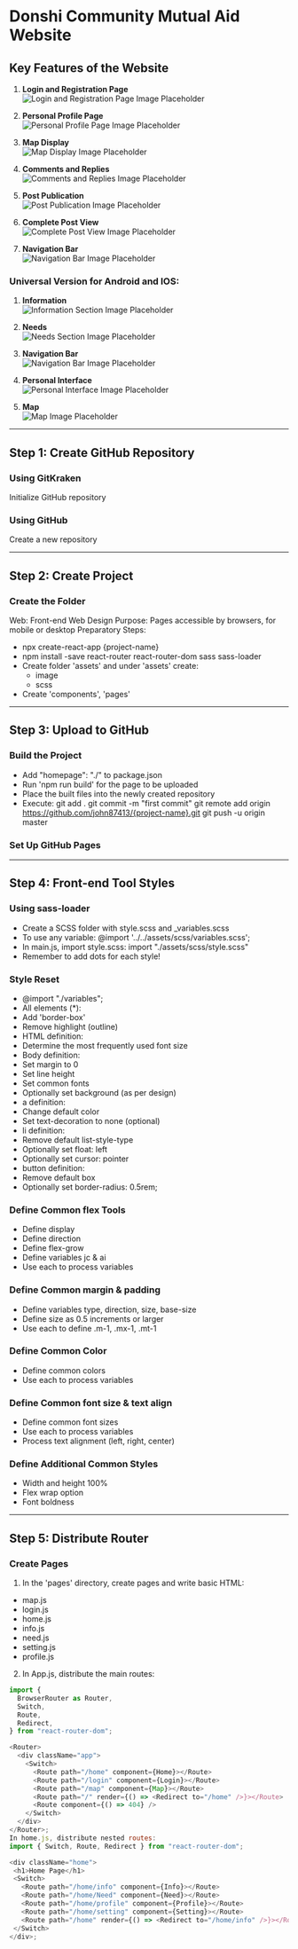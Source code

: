 # Donshi Community Mutual Aid Website

## Key Features of the Website

1. **Login and Registration Page**  
   ![Login and Registration Page Image Placeholder](#)

2. **Personal Profile Page**  
   ![Personal Profile Page Image Placeholder](#)

3. **Map Display**  
   ![Map Display Image Placeholder](#)

4. **Comments and Replies**  
   ![Comments and Replies Image Placeholder](#)

5. **Post Publication**  
   ![Post Publication Image Placeholder](#)

6. **Complete Post View**  
   ![Complete Post View Image Placeholder](#)

7. **Navigation Bar**  
   ![Navigation Bar Image Placeholder](#)

### Universal Version for Android and IOS:
1. **Information**  
   ![Information Section Image Placeholder](#)

2. **Needs**  
   ![Needs Section Image Placeholder](#)

3. **Navigation Bar**  
   ![Navigation Bar Image Placeholder](#)

4. **Personal Interface**  
   ![Personal Interface Image Placeholder](#)

5. **Map**  
   ![Map Image Placeholder](#)

---

## Step 1: Create GitHub Repository

### Using GitKraken
Initialize GitHub repository

### Using GitHub
Create a new repository

---

## Step 2: Create Project

### Create the Folder
Web: Front-end Web Design
Purpose: Pages accessible by browsers, for mobile or desktop
Preparatory Steps:
- npx create-react-app {project-name}
- npm install -save react-router react-router-dom sass sass-loader
- Create folder 'assets' and under 'assets' create:
  - image
  - scss
- Create 'components', 'pages'

---

## Step 3: Upload to GitHub

### Build the Project
- Add "homepage": "./" to package.json
- Run 'npm run build' for the page to be uploaded
- Place the built files into the newly created repository
- Execute:
git add .
git commit -m "first commit"
git remote add origin https://github.com/john87413/{project-name}.git
git push -u origin master


### Set Up GitHub Pages

---

## Step 4: Front-end Tool Styles

### Using sass-loader
- Create a SCSS folder with style.scss and _variables.scss
- To use any variable:
@import '../../assets/scss/variables.scss';
- In main.js, import style.scss:
import "./assets/scss/style.scss"
- Remember to add dots for each style!

### Style Reset
- @import "./variables";
- All elements (*):
- Add 'border-box'
- Remove highlight (outline)
- HTML definition:
- Determine the most frequently used font size
- Body definition:
- Set margin to 0
- Set line height
- Set common fonts
- Optionally set background (as per design)
- a definition:
- Change default color
- Set text-decoration to none (optional)
- li definition:
- Remove default list-style-type
- Optionally set float: left
- Optionally set cursor: pointer
- button definition:
- Remove default box
- Optionally set border-radius: 0.5rem;

### Define Common flex Tools
- Define display
- Define direction
- Define flex-grow
- Define variables jc & ai
- Use each to process variables

### Define Common margin & padding
- Define variables type, direction, size, base-size
- Define size as 0.5 increments or larger
- Use each to define .m-1, .mx-1, .mt-1

### Define Common Color
- Define common colors
- Use each to process variables

### Define Common font size & text align
- Define common font sizes
- Use each to process variables
- Process text alignment (left, right, center)

### Define Additional Common Styles
- Width and height 100%
- Flex wrap option
- Font boldness

---

## Step 5: Distribute Router

### Create Pages
1. In the 'pages' directory, create pages and write basic HTML:
 - map.js
 - login.js
 - home.js
 - info.js
 - need.js
 - setting.js
 - profile.js

2. In App.js, distribute the main routes:
 ```javascript
 import {
   BrowserRouter as Router,
   Switch,
   Route,
   Redirect,
 } from "react-router-dom";

 <Router>
   <div className="app">
     <Switch>
       <Route path="/home" component={Home}></Route>
       <Route path="/login" component={Login}></Route>
       <Route path="/map" component={Map}></Route>
       <Route path="/" render={() => <Redirect to="/home" />}></Route>
       <Route component={() => 404} />
     </Switch>
   </div>
 </Router>;
In home.js, distribute nested routes:
import { Switch, Route, Redirect } from "react-router-dom";

<div className="home">
  <h1>Home Page</h1>
  <Switch>
    <Route path="/home/info" component={Info}></Route>
    <Route path="/home/Need" component={Need}></Route>
    <Route path="/home/profile" component={Profile}></Route>
    <Route path="/home/setting" component={Setting}></Route>
    <Route path="/home" render={() => <Redirect to="/home/info" />}></Route>
  </Switch>
</div>;



